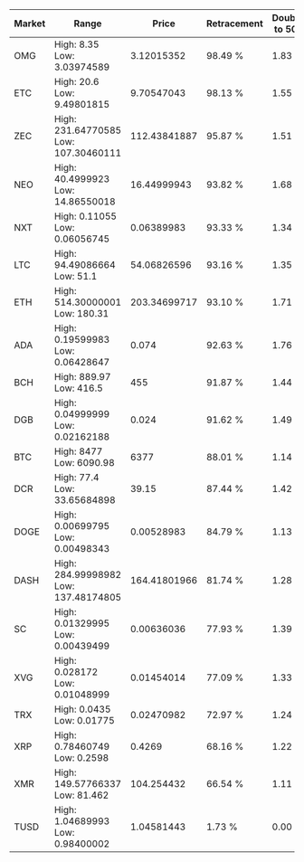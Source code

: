 | Market | Range | Price| Retracement | Doubles to 50% |
| --- | --- | --- | --- | --- |
| OMG | High: 8.35<br />Low: 3.03974589 | 3.12015352 | 98.49 % | 1.83 |
| ETC | High: 20.6<br />Low: 9.49801815 | 9.70547043 | 98.13 % | 1.55 |
| ZEC | High: 231.64770585<br />Low: 107.30460111 | 112.43841887 | 95.87 % | 1.51 |
| NEO | High: 40.4999923<br />Low: 14.86550018 | 16.44999943 | 93.82 % | 1.68 |
| NXT | High: 0.11055<br />Low: 0.06056745 | 0.06389983 | 93.33 % | 1.34 |
| LTC | High: 94.49086664<br />Low: 51.1 | 54.06826596 | 93.16 % | 1.35 |
| ETH | High: 514.30000001<br />Low: 180.31 | 203.34699717 | 93.10 % | 1.71 |
| ADA | High: 0.19599983<br />Low: 0.06428647 | 0.074 | 92.63 % | 1.76 |
| BCH | High: 889.97<br />Low: 416.5 | 455 | 91.87 % | 1.44 |
| DGB | High: 0.04999999<br />Low: 0.02162188 | 0.024 | 91.62 % | 1.49 |
| BTC | High: 8477<br />Low: 6090.98 | 6377 | 88.01 % | 1.14 |
| DCR | High: 77.4<br />Low: 33.65684898 | 39.15 | 87.44 % | 1.42 |
| DOGE | High: 0.00699795<br />Low: 0.00498343 | 0.00528983 | 84.79 % | 1.13 |
| DASH | High: 284.99998982<br />Low: 137.48174805 | 164.41801966 | 81.74 % | 1.28 |
| SC | High: 0.01329995<br />Low: 0.00439499 | 0.00636036 | 77.93 % | 1.39 |
| XVG | High: 0.028172<br />Low: 0.01048999 | 0.01454014 | 77.09 % | 1.33 |
| TRX | High: 0.0435<br />Low: 0.01775 | 0.02470982 | 72.97 % | 1.24 |
| XRP | High: 0.78460749<br />Low: 0.2598 | 0.4269 | 68.16 % | 1.22 |
| XMR | High: 149.57766337<br />Low: 81.462 | 104.254432 | 66.54 % | 1.11 |
| TUSD | High: 1.04689993<br />Low: 0.98400002 | 1.04581443 | 1.73 % | 0.00 |
